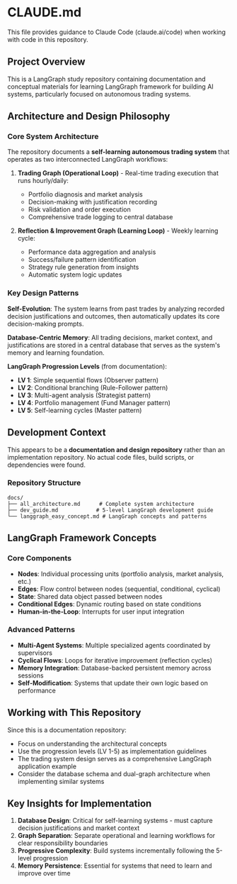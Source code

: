 # CLAUDE.md

This file provides guidance to Claude Code (claude.ai/code) when working with code in this repository.

## Project Overview

This is a LangGraph study repository containing documentation and conceptual materials for learning LangGraph framework for building AI systems, particularly focused on autonomous trading systems.

## Architecture and Design Philosophy

### Core System Architecture
The repository documents a **self-learning autonomous trading system** that operates as two interconnected LangGraph workflows:

1. **Trading Graph (Operational Loop)** - Real-time trading execution that runs hourly/daily:
   - Portfolio diagnosis and market analysis
   - Decision-making with justification recording
   - Risk validation and order execution
   - Comprehensive trade logging to central database

2. **Reflection & Improvement Graph (Learning Loop)** - Weekly learning cycle:
   - Performance data aggregation and analysis
   - Success/failure pattern identification
   - Strategy rule generation from insights
   - Automatic system logic updates

### Key Design Patterns

**Self-Evolution**: The system learns from past trades by analyzing recorded decision justifications and outcomes, then automatically updates its core decision-making prompts.

**Database-Centric Memory**: All trading decisions, market context, and justifications are stored in a central database that serves as the system's memory and learning foundation.

**LangGraph Progression Levels** (from documentation):
- **LV 1**: Simple sequential flows (Observer pattern)
- **LV 2**: Conditional branching (Rule-Follower pattern)
- **LV 3**: Multi-agent analysis (Strategist pattern)
- **LV 4**: Portfolio management (Fund Manager pattern)
- **LV 5**: Self-learning cycles (Master pattern)

## Development Context

This appears to be a **documentation and design repository** rather than an implementation repository. No actual code files, build scripts, or dependencies were found.

### Repository Structure
```
docs/
├── all_architecture.md      # Complete system architecture
├── dev_guide.md            # 5-level LangGraph development guide
└── langgraph_easy_concept.md # LangGraph concepts and patterns
```

## LangGraph Framework Concepts

### Core Components
- **Nodes**: Individual processing units (portfolio analysis, market analysis, etc.)
- **Edges**: Flow control between nodes (sequential, conditional, cyclical)
- **State**: Shared data object passed between nodes
- **Conditional Edges**: Dynamic routing based on state conditions
- **Human-in-the-Loop**: Interrupts for user input integration

### Advanced Patterns
- **Multi-Agent Systems**: Multiple specialized agents coordinated by supervisors
- **Cyclical Flows**: Loops for iterative improvement (reflection cycles)
- **Memory Integration**: Database-backed persistent memory across sessions
- **Self-Modification**: Systems that update their own logic based on performance

## Working with This Repository

Since this is a documentation repository:
- Focus on understanding the architectural concepts
- Use the progression levels (LV 1-5) as implementation guidelines
- The trading system design serves as a comprehensive LangGraph application example
- Consider the database schema and dual-graph architecture when implementing similar systems

## Key Insights for Implementation

1. **Database Design**: Critical for self-learning systems - must capture decision justifications and market context
2. **Graph Separation**: Separate operational and learning workflows for clear responsibility boundaries
3. **Progressive Complexity**: Build systems incrementally following the 5-level progression
4. **Memory Persistence**: Essential for systems that need to learn and improve over time